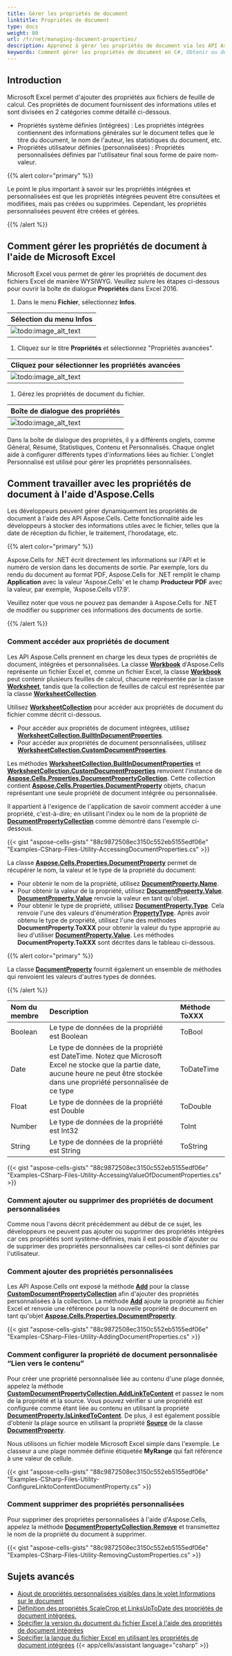 ```yaml
---
title: Gérer les propriétés de document
linktitle: Propriétés de document
type: docs
weight: 80
url: /fr/net/managing-document-properties/
description: Apprenez à gérer les propriétés de document via les API Aspose.Cells for NET.
keywords: Comment gérer les propriétés de document en C#, Obtenir ou définir les propriétés de document en utilisant C#, Ajouter ou supprimer des propriétés de document via C#, Insérer ou supprimer des propriétés de document avec C#, Comment accéder aux propriétés de document en utilisant les API Aspose.Cells for NET.
---
```



## **Introduction**

Microsoft Excel permet d'ajouter des propriétés aux fichiers de feuille de calcul. Ces propriétés de document fournissent des informations utiles et sont divisées en 2 catégories comme détaillé ci-dessous.

- Propriétés système définies (intégrées) : Les propriétés intégrées contiennent des informations générales sur le document telles que le titre du document, le nom de l'auteur, les statistiques du document, etc.
- Propriétés utilisateur définies (personnalisées) : Propriétés personnalisées définies par l'utilisateur final sous forme de paire nom-valeur.

{{% alert color="primary" %}}

Le point le plus important à savoir sur les propriétés intégrées et personnalisées est que les propriétés intégrées peuvent être consultées et modifiées, mais pas créées ou supprimées. Cependant, les propriétés personnalisées peuvent être créées et gérées.

{{% /alert %}}

## **Comment gérer les propriétés de document à l'aide de Microsoft Excel**

Microsoft Excel vous permet de gérer les propriétés de document des fichiers Excel de manière WYSIWYG. Veuillez suivre les étapes ci-dessous pour ouvrir la boîte de dialogue **Propriétés** dans Excel 2016.

1. Dans le menu **Fichier**, sélectionnez **Infos**.

|**Sélection du menu Infos**|
| :- |
|![todo:image_alt_text](managing-document-properties_1.png)|
1. Cliquez sur le titre **Propriétés** et sélectionnez "Propriétés avancées".

|**Cliquez pour sélectionner les propriétés avancées**|
| :- |
|![todo:image_alt_text](managing-document-properties_2.png)|
1. Gérez les propriétés de document du fichier.

|**Boîte de dialogue des propriétés**|
| :- |
|![todo:image_alt_text](managing-document-properties_3.png)|
Dans la boîte de dialogue des propriétés, il y a différents onglets, comme Général, Résumé, Statistiques, Contenu et Personnalisés. Chaque onglet aide à configurer différents types d'informations liées au fichier. L'onglet Personnalisé est utilisé pour gérer les propriétés personnalisées.

## **Comment travailler avec les propriétés de document à l'aide d'Aspose.Cells**

Les développeurs peuvent gérer dynamiquement les propriétés de document à l'aide des API Aspose.Cells. Cette fonctionnalité aide les développeurs à stocker des informations utiles avec le fichier, telles que la date de réception du fichier, le traitement, l'horodatage, etc.

{{% alert color="primary" %}}

Aspose.Cells for .NET écrit directement les informations sur l'API et le numéro de version dans les documents de sortie. Par exemple, lors du rendu du document au format PDF, Aspose.Cells for .NET remplit le champ **Application** avec la valeur 'Aspose.Cells' et le champ **Producteur PDF** avec la valeur, par exemple, 'Aspose.Cells v17.9'.

Veuillez noter que vous ne pouvez pas demander à Aspose.Cells for .NET de modifier ou supprimer ces informations des documents de sortie.

{{% /alert %}}

### **Comment accéder aux propriétés de document**

Les API Aspose.Cells prennent en charge les deux types de propriétés de document, intégrées et personnalisées. La classe [**Workbook**](https://reference.aspose.com/cells/net/aspose.cells/workbook) d'Aspose.Cells représente un fichier Excel et, comme un fichier Excel, la classe [**Workbook**](https://reference.aspose.com/cells/net/aspose.cells/workbook) peut contenir plusieurs feuilles de calcul, chacune représentée par la classe [**Worksheet**](https://reference.aspose.com/cells/net/aspose.cells/worksheet), tandis que la collection de feuilles de calcul est représentée par la classe [**WorksheetCollection**](https://reference.aspose.com/cells/net/aspose.cells/worksheetcollection).

Utilisez [**WorksheetCollection**](https://reference.aspose.com/cells/net/aspose.cells/worksheetcollection) pour accéder aux propriétés de document du fichier comme décrit ci-dessous.

- Pour accéder aux propriétés de document intégrées, utilisez [**WorksheetCollection.BuiltInDocumentProperties**](https://reference.aspose.com/cells/net/aspose.cells/worksheetcollection/properties/builtindocumentproperties).
- Pour accéder aux propriétés de document personnalisées, utilisez [**WorksheetCollection.CustomDocumentProperties**](https://reference.aspose.com/cells/net/aspose.cells/worksheetcollection/properties/customdocumentproperties).

Les méthodes [**WorksheetCollection.BuiltInDocumentProperties**](https://reference.aspose.com/cells/net/aspose.cells/worksheetcollection/properties/builtindocumentproperties) et [**WorksheetCollection.CustomDocumentProperties**](https://reference.aspose.com/cells/net/aspose.cells/worksheetcollection/properties/customdocumentproperties) renvoient l'instance de [**Aspose.Cells.Properties.DocumentPropertyCollection**](https://reference.aspose.com/cells/net/aspose.cells.properties/documentpropertycollection). Cette collection contient [**Aspose.Cells.Properties.DocumentProperty**](https://reference.aspose.com/cells/net/aspose.cells.properties/documentproperty) objets, chacun représentant une seule propriété de document intégrée ou personnalisée.

Il appartient à l'exigence de l'application de savoir comment accéder à une propriété, c'est-à-dire; en utilisant l'index ou le nom de la propriété de [**DocumentPropertyCollection**](https://reference.aspose.com/cells/net/aspose.cells.properties/documentpropertycollection) comme démontré dans l'exemple ci-dessous.

{{< gist "aspose-cells-gists" "88c9872508ec3150c552eb5155edf06e" "Examples-CSharp-Files-Utility-AccessingDocumentProperties.cs" >}}

La classe [**Aspose.Cells.Properties.DocumentProperty**](https://reference.aspose.com/cells/net/aspose.cells.properties/documentproperty) permet de récupérer le nom, la valeur et le type de la propriété du document:

- Pour obtenir le nom de la propriété, utilisez [**DocumentProperty.Name**](https://reference.aspose.com/cells/net/aspose.cells.properties/documentproperty/properties/name).
- Pour obtenir la valeur de la propriété, utilisez [**DocumentProperty.Value**](https://reference.aspose.com/cells/net/aspose.cells.properties/documentproperty/properties/value). [**DocumentProperty.Value**](https://reference.aspose.com/cells/net/aspose.cells.properties/documentproperty/properties/value) renvoie la valeur en tant qu'objet.
- Pour obtenir le type de propriété, utilisez [**DocumentProperty.Type**](https://reference.aspose.com/cells/net/aspose.cells.properties/documentproperty/properties/type). Cela renvoie l'une des valeurs d'énumération [**PropertyType**](https://reference.aspose.com/cells/net/aspose.cells.properties/propertytype). Après avoir obtenu le type de propriété, utilisez l'une des méthodes **DocumentProperty.ToXXX** pour obtenir la valeur du type approprié au lieu d'utiliser [**DocumentProperty.Value**](https://reference.aspose.com/cells/net/aspose.cells.properties/documentproperty/properties/value). Les méthodes **DocumentProperty.ToXXX** sont décrites dans le tableau ci-dessous.

{{% alert color="primary" %}}

La classe [**DocumentProperty**](https://reference.aspose.com/cells/net/aspose.cells.properties/documentproperty) fournit également un ensemble de méthodes qui renvoient les valeurs d'autres types de données.

{{% /alert %}}

|**Nom du membre**|**Description**|**Méthode ToXXX**|
| :- | :- | :- |
|Boolean|Le type de données de la propriété est Boolean|ToBool|
|Date|Le type de données de la propriété est DateTime. Notez que Microsoft Excel ne stocke que la partie date, aucune heure ne peut être stockée dans une propriété personnalisée de ce type|ToDateTime|
|Float|Le type de données de la propriété est Double|ToDouble|
|Number|Le type de données de la propriété est Int32|ToInt|
|String|Le type de données de la propriété est String|ToString|

{{< gist "aspose-cells-gists" "88c9872508ec3150c552eb5155edf06e" "Examples-CSharp-Files-Utility-AccessingValueOfDocumentProperties.cs" >}}

### **Comment ajouter ou supprimer des propriétés de document personnalisées**

Comme nous l'avons décrit précédemment au début de ce sujet, les développeurs ne peuvent pas ajouter ou supprimer des propriétés intégrées car ces propriétés sont système-définies, mais il est possible d'ajouter ou de supprimer des propriétés personnalisées car celles-ci sont définies par l'utilisateur.

### **Comment ajouter des propriétés personnalisées**

Les API Aspose.Cells ont exposé la méthode [**Add**](https://reference.aspose.com/cells/net/aspose.cells.properties/customdocumentpropertycollection/methods/add/index) pour la classe [**CustomDocumentPropertyCollection**](https://reference.aspose.com/cells/net/aspose.cells.properties/customdocumentpropertycollection) afin d'ajouter des propriétés personnalisées à la collection. La méthode [**Add**](https://reference.aspose.com/cells/net/aspose.cells.properties/customdocumentpropertycollection/methods/add/index) ajoute la propriété au fichier Excel et renvoie une référence pour la nouvelle propriété de document en tant qu'objet [**Aspose.Cells.Properties.DocumentProperty**](https://reference.aspose.com/cells/net/aspose.cells.properties/documentproperty).

{{< gist "aspose-cells-gists" "88c9872508ec3150c552eb5155edf06e" "Examples-CSharp-Files-Utility-AddingDocumentProperties.cs" >}}

### **Comment configurer la propriété de document personnalisée “Lien vers le contenu”**

Pour créer une propriété personnalisée liée au contenu d'une plage donnée, appelez la méthode [**CustomDocumentPropertyCollection.AddLinkToContent**](https://reference.aspose.com/cells/net/aspose.cells.properties/customdocumentpropertycollection/methods/addlinktocontent) et passez le nom de la propriété et la source. Vous pouvez vérifier si une propriété est configurée comme étant liée au contenu en utilisant la propriété [**DocumentProperty.IsLinkedToContent**](https://reference.aspose.com/cells/net/aspose.cells.properties/documentproperty/properties/islinkedtocontent). De plus, il est également possible d'obtenir la plage source en utilisant la propriété [**Source**](https://reference.aspose.com/cells/net/aspose.cells.properties/documentproperty/properties/source) de la classe [**DocumentProperty**](https://reference.aspose.com/cells/net/aspose.cells.properties/documentproperty).

Nous utilisons un fichier modèle Microsoft Excel simple dans l'exemple. Le classeur a une plage nommée définie étiquetée **MyRange** qui fait référence à une valeur de cellule.

{{< gist "aspose-cells-gists" "88c9872508ec3150c552eb5155edf06e" "Examples-CSharp-Files-Utility-ConfigureLinktoContentDocumentProperty.cs" >}}

### **Comment supprimer des propriétés personnalisées**

Pour supprimer des propriétés personnalisées à l'aide d'Aspose.Cells, appelez la méthode [**DocumentPropertyCollection.Remove**](https://reference.aspose.com/cells/net/aspose.cells.properties/documentpropertycollection/methods/remove) et transmettez le nom de la propriété du document à supprimer.

{{< gist "aspose-cells-gists" "88c9872508ec3150c552eb5155edf06e" "Examples-CSharp-Files-Utility-RemovingCustomProperties.cs" >}}

## **Sujets avancés**
- [Ajout de propriétés personnalisées visibles dans le volet Informations sur le document](/cells/fr/net/adding-custom-properties-visible-inside-document-information-panel/)
- [Définition des propriétés ScaleCrop et LinksUpToDate des propriétés de document intégrées.](/cells/fr/net/setting-scalecrop-and-linksuptodate-properties-of-built-in-document-properties/)
- [Spécifier la version du document du fichier Excel à l'aide des propriétés de document intégrées](/cells/fr/net/specify-document-version-of-the-excel-file-using-builtin-document-properties/)
- [Spécifier la langue du fichier Excel en utilisant les propriétés de document intégrées](/cells/fr/net/specify-the-language-of-the-excel-file-using-builtin-document-properties/)
{{< app/cells/assistant language="csharp" >}}

